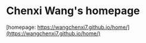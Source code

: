 # Chenxi Wang's homepage
[homepage: https://wangchenxi7.github.io/home/](https://wangchenxi7.github.io/home/)
